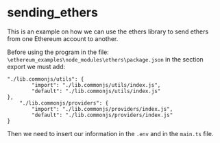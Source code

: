 # sending_ethers
This is an example on how we can use the ethers library to send ethers from one Ethereum account to another.

Before using the program in the file: `\ethereum_examples\node_modules\ethers\package.json` in the section export we must add:

```
"./lib.commonjs/utils": {
        "import": "./lib.commonjs/utils/index.js",
        "default": "./lib.commonjs/utils/index.js"
},
    "./lib.commonjs/providers": {
        "import": "./lib.commonjs/providers/index.js",
        "default": "./lib.commonjs/providers/index.js"
}
```

Then we need to insert our information in the `.env` and in the `main.ts` file.

